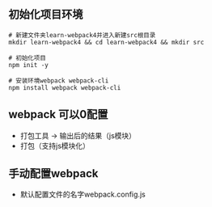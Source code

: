 ## 初始化项目环境
```
# 新建文件夹learn-webpack4并进入新建src根目录
mkdir learn-webpack4 && cd learn-webpack4 && mkdir src

# 初始化项目
npm init -y

# 安装环境webpack webpack-cli
npm install webpack webpack-cli

```
## webpack 可以0配置
- 打包工具 -> 输出后的结果（js模块）
- 打包（支持js模块化）

## 手动配置webpack
- 默认配置文件的名字webpack.config.js